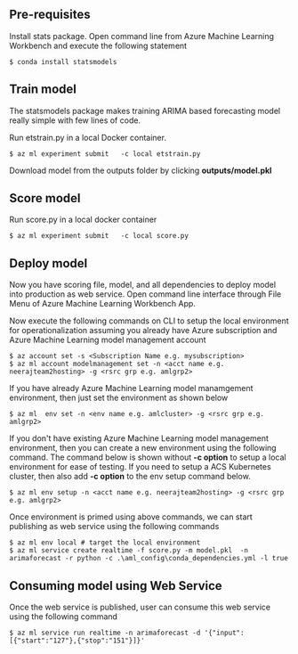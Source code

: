 
## Pre-requisites
Install stats package. Open command line from Azure Machine Learning Workbench and execute the following statement

```
$ conda install statsmodels
```

## Train model


The statsmodels package makes training ARIMA based forecasting model really simple with few lines of code.

Run etstrain.py in a local Docker container.
```
$ az ml experiment submit   -c local etstrain.py
```

Download model from the outputs folder by clicking **outputs/model.pkl** 


## Score model


Run score.py in a local docker container
```
$ az ml experiment submit   -c local score.py
```

## Deploy model

Now you have scoring file, model, and all dependencies to deploy model into production as web service. Open command line interface through File Menu of Azure Machine Learning Workbench App. 

Now execute the following commands on CLI to setup the local environment for operationalization assuming you already have Azure subscription and Azure Machine Learning model management account
```
$ az account set -s <Subscription Name e.g. mysubscription>
$ az ml account modelmanagement set -n <acct name e.g. neerajteam2hosting> -g <rsrc grp e.g. amlgrp2>
```

If you have already Azure Machine Learning model manamgement environment, then just set the environment as shown below

```
$ az ml  env set -n <env name e.g. amlcluster> -g <rsrc grp e.g. amlgrp2>
```

If you don't have existing Azure Machine Learning model management environment, then you can create a new environment using the following command. The command below is shown without **-c option** to setup a local environment for ease of testing. If you need to setup a ACS Kubernetes cluster, then also add **-c option** to the env setup command below. 

```
$ az ml env setup -n <acct name e.g. neerajteam2hosting> -g <rsrc grp e.g. amlgrp2>
```
Once environment is primed using above commands, we can start publishing as web service using the following commands
```	
$ az ml env local # target the local environment
$ az ml service create realtime -f score.py -m model.pkl  -n arimaforecast -r python -c .\aml_config\conda_dependencies.yml -l true
```
## Consuming model using Web Service

Once the web service is published, user can consume this web service using the following command
```
$ az ml service run realtime -n arimaforecast -d '{"input":[{"start":"127"},{"stop":"151"}]}'
```
